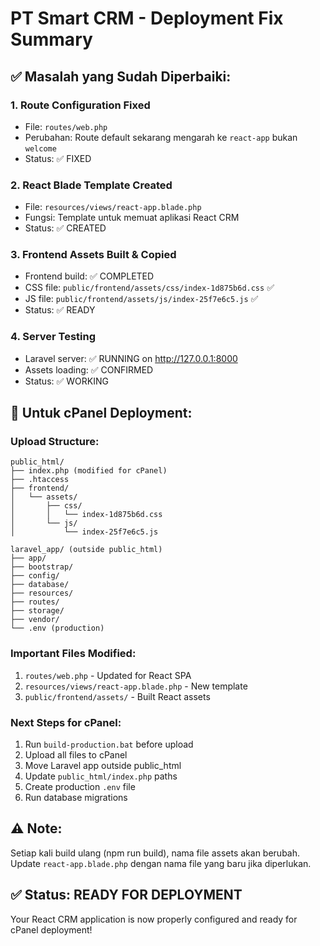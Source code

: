# PT Smart CRM - Deployment Fix Summary

## ✅ Masalah yang Sudah Diperbaiki:

### 1. **Route Configuration Fixed**

-   File: `routes/web.php`
-   Perubahan: Route default sekarang mengarah ke `react-app` bukan `welcome`
-   Status: ✅ FIXED

### 2. **React Blade Template Created**

-   File: `resources/views/react-app.blade.php`
-   Fungsi: Template untuk memuat aplikasi React CRM
-   Status: ✅ CREATED

### 3. **Frontend Assets Built & Copied**

-   Frontend build: ✅ COMPLETED
-   CSS file: `public/frontend/assets/css/index-1d875b6d.css` ✅
-   JS file: `public/frontend/assets/js/index-25f7e6c5.js` ✅
-   Status: ✅ READY

### 4. **Server Testing**

-   Laravel server: ✅ RUNNING on http://127.0.0.1:8000
-   Assets loading: ✅ CONFIRMED
-   Status: ✅ WORKING

## 🚀 Untuk cPanel Deployment:

### Upload Structure:

```
public_html/
├── index.php (modified for cPanel)
├── .htaccess
├── frontend/
│   └── assets/
│       ├── css/
│       │   └── index-1d875b6d.css
│       └── js/
│           └── index-25f7e6c5.js

laravel_app/ (outside public_html)
├── app/
├── bootstrap/
├── config/
├── database/
├── resources/
├── routes/
├── storage/
├── vendor/
└── .env (production)
```

### Important Files Modified:

1. `routes/web.php` - Updated for React SPA
2. `resources/views/react-app.blade.php` - New template
3. `public/frontend/assets/` - Built React assets

### Next Steps for cPanel:

1. Run `build-production.bat` before upload
2. Upload all files to cPanel
3. Move Laravel app outside public_html
4. Update `public_html/index.php` paths
5. Create production `.env` file
6. Run database migrations

## ⚠️ Note:

Setiap kali build ulang (npm run build), nama file assets akan berubah.
Update `react-app.blade.php` dengan nama file yang baru jika diperlukan.

## ✅ Status: READY FOR DEPLOYMENT

Your React CRM application is now properly configured and ready for cPanel deployment!
